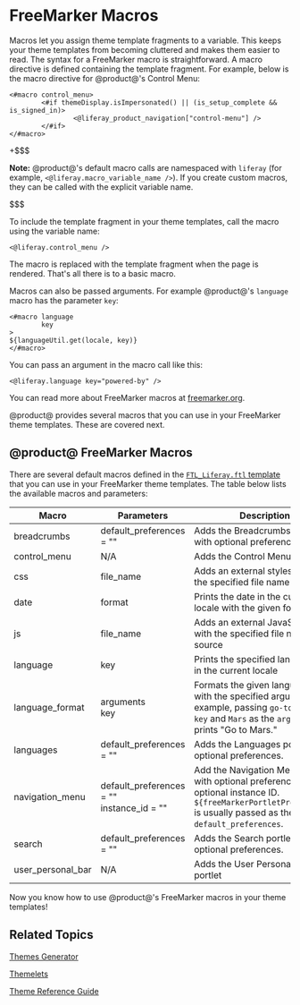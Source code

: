 # FreeMarker Macros [](id=freemarker-macros)

Macros let you assign theme template fragments to a variable. This keeps your 
theme templates from becoming cluttered and makes them easier to read. The 
syntax for a FreeMarker macro is straightforward. A macro directive is defined 
containing the template fragment. For example, below is the macro directive for 
@product@'s Control Menu:

    <#macro control_menu>
            <#if themeDisplay.isImpersonated() || (is_setup_complete && is_signed_in)>
                    <@liferay_product_navigation["control-menu"] />
            </#if>
    </#macro>
 
+$$$

**Note:** @product@'s default macro calls are namespaced with `liferay` (for 
example, `<@liferay.macro_variable_name />`). If you create custom macros, they
can be called with the explicit variable name.

$$$

To include the template fragment in your theme templates, call the macro using
the variable name:

    <@liferay.control_menu />

The macro is replaced with the template fragment when the page is rendered.
That's all there is to a basic macro.

Macros can also be passed arguments. For example @product@'s `language` macro 
has the parameter `key`:

    <#macro language
            key
    >
    ${languageUtil.get(locale, key)}
    </#macro>
 
You can pass an argument in the macro call like this:

    <@liferay.language key="powered-by" />

You can read more about FreeMarker macros at 
[freemarker.org](http://freemarker.org/docs/ref_directive_macro.html).
 
@product@ provides several macros that you can use in your FreeMarker theme
templates. These are covered next.

## @product@ FreeMarker Macros

There are several default macros defined in the 
[`FTL_Liferay.ftl` template](https://github.com/liferay/liferay-portal/blob/7.0.x/modules/apps/foundation/portal-template/portal-template-freemarker/src/main/resources/FTL_liferay.ftl)
that you can use in your FreeMarker theme templates. The table below lists the
available macros and parameters:

| Macro | Parameters | Description | 
| --- | --- | --- |
| breadcrumbs | default_preferences = "" | Adds the Breadcrumbs portlet with optional preferences |
| control_menu | N/A | Adds the Control Menu portlet |
| css | file_name | Adds an external stylesheet with the specified file name location |
| date | format | Prints the date in the current locale with the given format |
| js | file_name | Adds an external JavaScript file with the specified file name source |
| language | key | Prints the specified language key in the current locale |
| language_format | arguments<br/>key | Formats the given language key with the specified arguments. For example, passing `go-to-x` as the `key` and `Mars` as the `arguments` prints "Go to Mars." |
| languages | default_preferences = "" | Adds the Languages portlet with optional preferences. |
| navigation_menu | default_preferences = ""<br/>instance_id = "" | Add the Navigation Menu portlet with optional preferences and an optional instance ID. `${freeMarkerPortletPreferences}` is usually passed as the value of `default_preferences`. |
| search | default_preferences = "" | Adds the Search portlet with optional preferences. |
| user_personal_bar | N/A | Adds the User Personal Bar portlet |

Now you know how to use @product@'s FreeMarker macros in your theme templates!

## Related Topics [](id=related-topics)

[Themes Generator](/develop/tutorials/-/knowledge_base/7-0/themes-generator)

[Themelets](/develop/tutorials/-/knowledge_base/7-0/themelets)

[Theme Reference Guide](/develop/reference/-/knowledge_base/7-0/theme-reference-guide)

